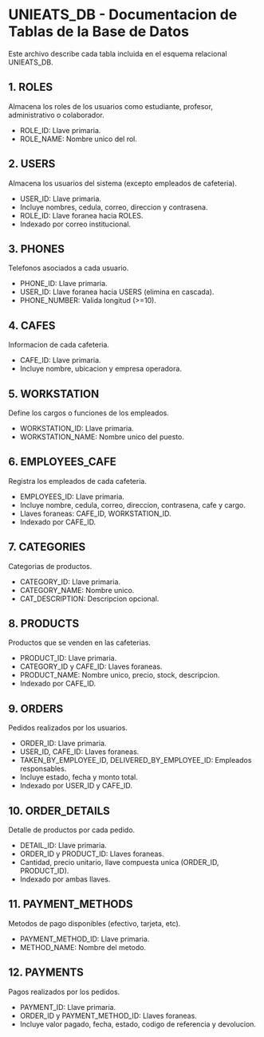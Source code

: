 # UNIEATS_DB - Documentacion de Tablas de la Base de Datos

Este archivo describe cada tabla incluida en el esquema relacional UNIEATS_DB.

## 1. ROLES
Almacena los roles de los usuarios como estudiante, profesor, administrativo o colaborador.
- ROLE_ID: Llave primaria.
- ROLE_NAME: Nombre unico del rol.

## 2. USERS
Almacena los usuarios del sistema (excepto empleados de cafeteria).
- USER_ID: Llave primaria.
- Incluye nombres, cedula, correo, direccion y contrasena.
- ROLE_ID: Llave foranea hacia ROLES.
- Indexado por correo institucional.

## 3. PHONES
Telefonos asociados a cada usuario.
- PHONE_ID: Llave primaria.
- USER_ID: Llave foranea hacia USERS (elimina en cascada).
- PHONE_NUMBER: Valida longitud (>=10).

## 4. CAFES
Informacion de cada cafeteria.
- CAFE_ID: Llave primaria.
- Incluye nombre, ubicacion y empresa operadora.

## 5. WORKSTATION
Define los cargos o funciones de los empleados.
- WORKSTATION_ID: Llave primaria.
- WORKSTATION_NAME: Nombre unico del puesto.

## 6. EMPLOYEES_CAFE
Registra los empleados de cada cafeteria.
- EMPLOYEES_ID: Llave primaria.
- Incluye nombre, cedula, correo, direccion, contrasena, cafe y cargo.
- Llaves foraneas: CAFE_ID, WORKSTATION_ID.
- Indexado por CAFE_ID.

## 7. CATEGORIES
Categorias de productos.
- CATEGORY_ID: Llave primaria.
- CATEGORY_NAME: Nombre unico.
- CAT_DESCRIPTION: Descripcion opcional.

## 8. PRODUCTS
Productos que se venden en las cafeterias.
- PRODUCT_ID: Llave primaria.
- CATEGORY_ID y CAFE_ID: Llaves foraneas.
- PRODUCT_NAME: Nombre unico, precio, stock, descripcion.
- Indexado por CAFE_ID.

## 9. ORDERS
Pedidos realizados por los usuarios.
- ORDER_ID: Llave primaria.
- USER_ID, CAFE_ID: Llaves foraneas.
- TAKEN_BY_EMPLOYEE_ID, DELIVERED_BY_EMPLOYEE_ID: Empleados responsables.
- Incluye estado, fecha y monto total.
- Indexado por USER_ID y CAFE_ID.

## 10. ORDER_DETAILS
Detalle de productos por cada pedido.
- DETAIL_ID: Llave primaria.
- ORDER_ID y PRODUCT_ID: Llaves foraneas.
- Cantidad, precio unitario, llave compuesta unica (ORDER_ID, PRODUCT_ID).
- Indexado por ambas llaves.

## 11. PAYMENT_METHODS
Metodos de pago disponibles (efectivo, tarjeta, etc).
- PAYMENT_METHOD_ID: Llave primaria.
- METHOD_NAME: Nombre del metodo.

## 12. PAYMENTS
Pagos realizados por los pedidos.
- PAYMENT_ID: Llave primaria.
- ORDER_ID y PAYMENT_METHOD_ID: Llaves foraneas.
- Incluye valor pagado, fecha, estado, codigo de referencia y devolucion.
